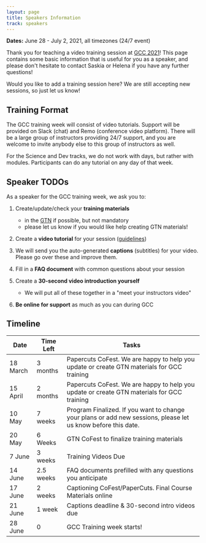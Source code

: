 ```yaml
---
layout: page
title: Speakers Information
track: speakers
---
```


**Dates:** June 28 - July 2, 2021, all timezones (24/7 event)

Thank you for teaching a video training session at [GCC 2021](https://www.vibconferences.be/events/gcc2021-virtual-edition)!
This page contains some basic information that is useful
for you as a speaker, and please don't hesitate to contact
Saskia or Helena if you have any further questions!

Would you like to add a training session here? We are still accepting new sessions,
so just let us know!


## Training Format

The GCC training week will consist of video tutorials. Support
will be provided on Slack (chat) and Remo (conference video platform).
There will be a large group of instructors providing 24/7 support, and
you are welcome to invite anybody else to this group of instructors as well.


For the Science and Dev tracks, we do not work with days, but rather with modules. Participants can do any tutorial on any day of that week.

## Speaker TODOs

As a speaker for the GCC training week, we ask you to:


1. Create/update/check your **training materials**
   - in the [GTN](https://training.galaxyproject.org) if possible, but not mandatory
   - please let us know if you would like help creating GTN materials!


2. Create a **video tutorial** for your session ([guidelines](recording.html))


3. We will send you the auto-generated **captions** (subtitles) for your video. Please go over these and improve them.


4. Fill in a **FAQ document** with common questions about your session


5. Create a **30-second video introduction yourself**
   - We will put all of these together in a "meet your instructors video"


6. **Be online for support** as much as you can during GCC



## Timeline

Date        | Time Left    | Tasks
----        | ---------    | -----
18 March    | 3 months     | Papercuts CoFest. We are happy to help you update or create GTN materials for GCC training
15 April    | 2 months     | Papercuts CoFest. We are happy to help you update or create GTN materials for GCC training
10 May      | 7 weeks      | Program Finalized. If you want to change your plans or add new sessions, please let us know before this date.
20 May      | 6 Weeks      | GTN CoFest to finalize training materials
7 June      | 3 weeks      | Training Videos Due
14 June     | 2.5 weeks    | FAQ documents prefilled with any questions you anticipate
17 June     | 2 weeks      | Captioning CoFest/PaperCuts. Final Course Materials online
21 June     | 1 week       | Captions deadline & 30-second intro videos due
28 June     | 0            | GCC Training week starts!



